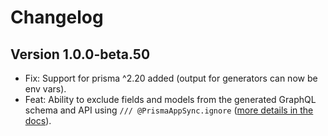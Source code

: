 # Changelog

## Version 1.0.0-beta.50

- Fix: Support for prisma ^2.20 added (output for generators can now be env vars).
- Feat: Ability to exclude fields and models from the generated GraphQL schema and API using `/// @PrismaAppSync.ignore` ([more details in the docs](https://prisma-appsync.vercel.app/guides/ignore.html)).
